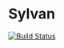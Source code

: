 # Sylvan
[![Build Status](https://travis-ci.org/serima/sylvan.svg?branch=master)](https://travis-ci.org/serima/sylvan)

